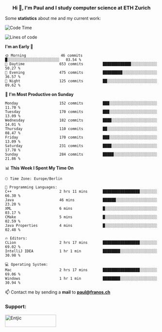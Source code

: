 <h3 align="center">Hi 👋, I'm Paul and I study computer science at ETH Zurich</h3>


Some **statistics** about me and my current work:

<!--START_SECTION:waka-->
![Code Time](http://img.shields.io/badge/Code%20Time-1%2C354%20hrs%2024%20mins-blue)

![Lines of code](https://img.shields.io/badge/From%20Hello%20World%20I%27ve%20Written-1.9%20million%20lines%20of%20code-blue)

**I'm an Early 🐤** 

```text
🌞 Morning                46 commits          █░░░░░░░░░░░░░░░░░░░░░░░░   03.54 % 
🌆 Daytime                653 commits         █████████████░░░░░░░░░░░░   50.27 % 
🌃 Evening                475 commits         █████████░░░░░░░░░░░░░░░░   36.57 % 
🌙 Night                  125 commits         ██░░░░░░░░░░░░░░░░░░░░░░░   09.62 % 
```
📅 **I'm Most Productive on Sunday** 

```text
Monday                   152 commits         ███░░░░░░░░░░░░░░░░░░░░░░   11.70 % 
Tuesday                  170 commits         ███░░░░░░░░░░░░░░░░░░░░░░   13.09 % 
Wednesday                182 commits         ████░░░░░░░░░░░░░░░░░░░░░   14.01 % 
Thursday                 110 commits         ██░░░░░░░░░░░░░░░░░░░░░░░   08.47 % 
Friday                   170 commits         ███░░░░░░░░░░░░░░░░░░░░░░   13.09 % 
Saturday                 231 commits         ████░░░░░░░░░░░░░░░░░░░░░   17.78 % 
Sunday                   284 commits         █████░░░░░░░░░░░░░░░░░░░░   21.86 % 
```


📊 **This Week I Spent My Time On** 

```text
🕑︎ Time Zone: Europe/Berlin

💬 Programming Languages: 
C++                      2 hrs 11 mins       █████████████████░░░░░░░░   66.30 % 
Java                     46 mins             ██████░░░░░░░░░░░░░░░░░░░   23.20 % 
XML                      6 mins              █░░░░░░░░░░░░░░░░░░░░░░░░   03.17 % 
CMake                    5 mins              █░░░░░░░░░░░░░░░░░░░░░░░░   02.59 % 
Java Properties          4 mins              █░░░░░░░░░░░░░░░░░░░░░░░░   02.48 % 

🔥 Editors: 
CLion                    2 hrs 17 mins       █████████████████░░░░░░░░   69.02 % 
IntelliJ IDEA            1 hr 1 min          ████████░░░░░░░░░░░░░░░░░   30.98 % 

💻 Operating System: 
Mac                      2 hrs 17 mins       █████████████████░░░░░░░░   69.06 % 
Windows                  1 hr 1 min          ████████░░░░░░░░░░░░░░░░░   30.94 % 
```


<!--END_SECTION:waka-->

📫 Contact me by sending a **mail** to **paul@franos.ch**

<h3 align="left">Support:</h3>
<p><a href="https://ko-fi.com/Entjic"> <img align="left" src="https://cdn.ko-fi.com/cdn/kofi3.png?v=3" height="40" width="168" alt="Entjic" /></a></p>

